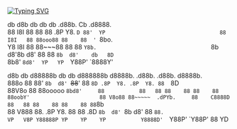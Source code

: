 [![Typing SVG](https://readme-typing-svg.demolab.com?font=Fira+Code&size=40&duration=5500&pause=2000&color=00F754&center=true&vCenter=true&width=435&height=60&lines=Hi+there+%F0%9F%91%8B;it+is+team+for+sec)](https://git.io/typing-svg)

db   d8b   db db   db  .d88b.  Cb .d8888.                                   
88   I8I   88 88   88 .8P  Y8. `D 88'  YP                                   
88   I8I   88 88ooo88 88    88  ' `8bo.                                     
Y8   I8I   88 88~~~88 88    88      `Y8b.                                   
`8b d8'8b d8' 88   88 `8b  d8'    db   8D                                   
 `8b8' `8d8'  YP   YP  `Y88P'     `8888Y'                                   
                                                                            
                                                                            
d8b   db d88888b db    db d888888b        d8888b.  .d88b.   .d88b.  d8888b.                    
888o  88 88'     `8b  d8' `~~88~~'        88  `8D .8P  Y8. .8P  Y8. 88  `8D                    
88V8o 88 88ooooo  `8bd8'     88           88   88 88    88 88    88 88oobY'                     
88 V8o88 88~~~~~  .dPYb.     88    C8888D 88   88 88    88 88    88 88`8b                             
88  V888 88.     .8P  Y8.    88           88  .8D `8b  d8' `8b  d8' 88 `88.                             
VP   V8P Y88888P YP    YP    YP           Y8888D'  `Y88P'   `Y88P'  88   YD                                
                                                                            
                                                                            
                                                                                                            
<!--

**Here are some ideas to get you started:**

🙋‍♀️ A short introduction - what is your organization all about?
🌈 Contribution guidelines - how can the community get involved?
👩‍💻 Useful resources - where can the community find your docs? Is there anything else the community should know?
🍿 Fun facts - what does your team eat for breakfast?
🧙 Remember, you can do mighty things with the power of [Markdown](https://docs.github.com/github/writing-on-github/getting-started-with-writing-and-formatting-on-github/basic-writing-and-formatting-syntax)
-->
